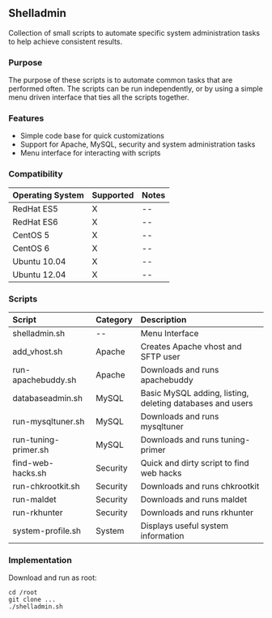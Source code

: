 ## Shelladmin

Collection of small scripts to automate specific system administration
tasks to help achieve consistent results.


### Purpose

The purpose of these scripts is to automate common tasks that are performed
often.  The scripts can be run independently, or by using a simple menu
driven interface that ties all the scripts together.


### Features

- Simple code base for quick customizations
- Support for Apache, MySQL, security and system administration tasks
- Menu interface for interacting with scripts


### Compatibility

| **Operating System** | **Supported** | **Notes** |
|:-------------|:----------------|:----------------|
|RedHat ES5|X|--|
|RedHat ES6|X|--|
|CentOS 5|X|--|
|CentOS 6|X|--|
|Ubuntu 10.04|X|--|
|Ubuntu 12.04|X|--|


### Scripts

| **Script** | **Category** | **Description** |
|:-------------|:----------------|:----------------|
|shelladmin.sh|--|Menu Interface|
|add\_vhost.sh|Apache|Creates Apache vhost and SFTP user|
|run-apachebuddy.sh|Apache|Downloads and runs apachebuddy|
|databaseadmin.sh|MySQL|Basic MySQL adding, listing, deleting databases and users|
|run-mysqltuner.sh|MySQL|Downloads and runs mysqltuner|
|run-tuning-primer.sh|MySQL|Downloads and runs tuning-primer|
|find-web-hacks.sh|Security|Quick and dirty script to find web hacks|
|run-chkrootkit.sh|Security|Downloads and runs chkrootkit|
|run-maldet|Security|Downloads and runs maldet|
|run-rkhunter|Security|Downloads and runs rkhunter|
|system-profile.sh|System|Displays useful system information|


### Implementation

Download and run as root:

	cd /root
	git clone ...
	./shelladmin.sh
